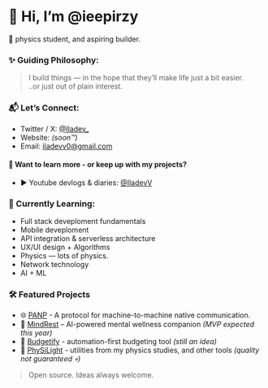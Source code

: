 # 👋 Hi, I’m @ieepirzy

🚀  physics student, and aspiring builder.

### ✨ Guiding Philosophy:
> I build things — in the hope that they’ll make life just a bit easier.\
> ..or just out of plain interest.

### 📬 Let’s Connect:
- Twitter / X: [@Iladev_](https://x.com/Iladev_)
- Website: *(soon™️)*
- Email: iladevv0@gmail.com
  
#### 📖 Want to learn more - or keep up with my projects?
- ▶️ Youtube devlogs & diaries: [@IladevV](https://www.youtube.com/@IladevV)

### 🧩 Currently Learning:
- Full stack deveploment fundamentals
- Mobile deveploment  
- API integration & serverless architecture  
- UX/UI design + Algorithms 
- Physics — lots of physics.
- Network technology
- AI + ML


 ### 🛠️ Featured Projects
- 🌐 [PANP](#) - A protocol for machine-to-machine native communication.
- 📱 [MindRest](https://github.com/ieepirzy/MindRest) – AI-powered mental wellness companion *(MVP expected this year)*  
- 💸 [Budgetify](https://github.com/ieepirzy/Budgetify-Project) - automation-first budgeting tool *(still an idea)*
- 🔬 [PhySiLight](https://github.com/ieepirzy/PhySiLight-Tools) - utilities from my physics studies, and other tools *(quality not guaranteed 💀)*  

> Open source. Ideas always welcome.
